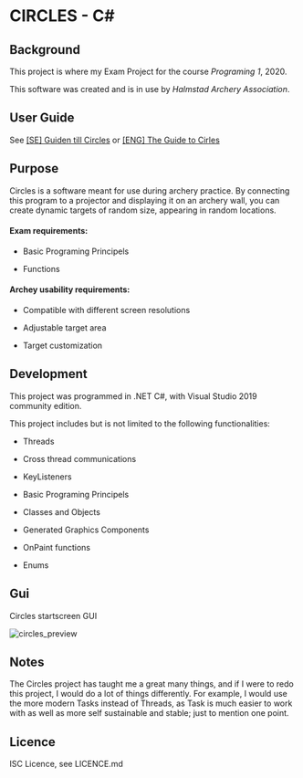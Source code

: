# CIRCLES - C#

## Background

This project is where my Exam Project for the course *Programing 1*, 2020.

This software was created and is in use by *Halmstad Archery Association*. 

## User Guide

See [[SE] Guiden till Circles](https://github.com/VulpesPaw/Circles/blob/master/Guideen%20till%20Circles.pdf ) or [[ENG] The Guide to Cirles](https://github.com/VulpesPaw/Circles/blob/master/GuideToCirclesEng.docx )



## Purpose

Circles is a software meant for use during archery practice. By connecting this program to a projector and displaying it on an archery wall, you can create dynamic targets of random size, appearing in random locations.

#### Exam requirements:

- Basic Programing Principels

- Functions 

#### Archey usability requirements:

- Compatible with different screen resolutions

- Adjustable target area

- Target customization

## Development

This project was programmed in .NET C#, with Visual Studio 2019 community edition.

This project includes but is not limited to the following functionalities:

- Threads

- Cross thread communications

- KeyListeners

- Basic Programing Principels

- Classes and Objects

- Generated Graphics Components

- OnPaint functions

- Enums

## Gui
Circles startscreen GUI

![circles_preview](https://user-images.githubusercontent.com/63596133/189150922-d2f01411-9b98-491c-a72a-4eb6e2d66f52.png)

## Notes

The Circles project has taught me a great many things, and if I were to redo this project, I would do a lot of things differently. For example, I would use the more modern Tasks instead of Threads,  as Task is much easier to work with as well as more self sustainable and stable; just to mention one point.

## Licence

ISC Licence, see LICENCE.md
